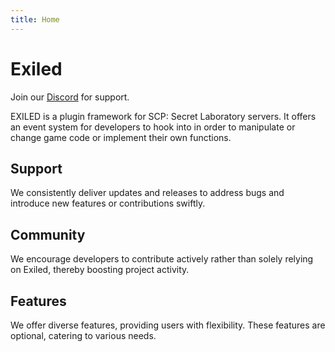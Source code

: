 ```yaml
---
title: Home
---
```


# Exiled

Join our [Discord](https://discord.gg/PyUkWTg) for support.

EXILED is a plugin framework for SCP: Secret Laboratory servers. It offers an event system for developers to hook into in order to manipulate or change game code or implement their own functions.

## Support

We consistently deliver updates and releases to address bugs and introduce new features or contributions swiftly.

## Community

We encourage developers to contribute actively rather than solely relying on Exiled, thereby boosting project activity.

## Features

We offer diverse features, providing users with flexibility. These features are optional, catering to various needs.
